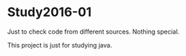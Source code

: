 # Study2016-01
Just to check code from different sources. Nothing special.

This project is just for studying java.
